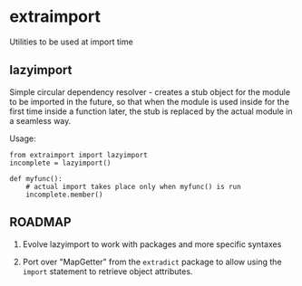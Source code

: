 extraimport
===========

Utilities to be used at import time

lazyimport
-----------
Simple circular dependency resolver - creates a stub object
for the module to be imported in the future, so that when
the module is used inside for the first time inside a function
later, the stub is replaced by the actual module in a seamless way.

Usage:


```
from extraimport import lazyimport
incomplete = lazyimport()

def myfunc():
    # actual import takes place only when myfunc() is run
    incomplete.member()
```



ROADMAP
--------
1. Evolve lazyimport to work with packages and more specific syntaxes

2. Port over "MapGetter" from the `extradict` package to allow
using the `import` statement to retrieve object attributes.
